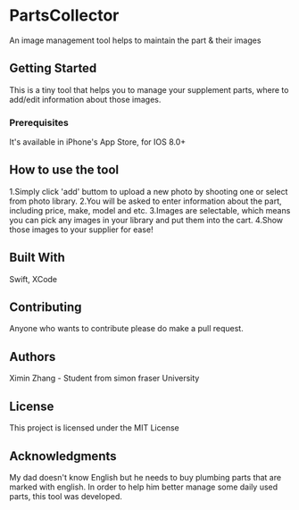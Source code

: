 # PartsCollector

An image management tool helps to maintain the part & their images

## Getting Started

This is a tiny tool that helps you to manage your supplement parts, where to add/edit information about those images.

### Prerequisites

It's available in iPhone's App Store, for IOS 8.0+

## How to use the tool

1.Simply click 'add' buttom to upload a new photo by shooting one or select from photo library. 
2.You will be asked to enter information about the part, including price, make, model and etc.
3.Images are selectable, which means you can pick any images in your library and put them into the cart.
4.Show those images to your supplier for ease!

## Built With

Swift, XCode

## Contributing

Anyone who wants to contribute please do make a pull request.

## Authors

Ximin Zhang - Student from simon fraser University

## License

This project is licensed under the MIT License 

## Acknowledgments
My dad doesn't know English but he needs to buy plumbing parts that are marked with english.
In order to help him better manage some daily used parts, this tool was developed.
